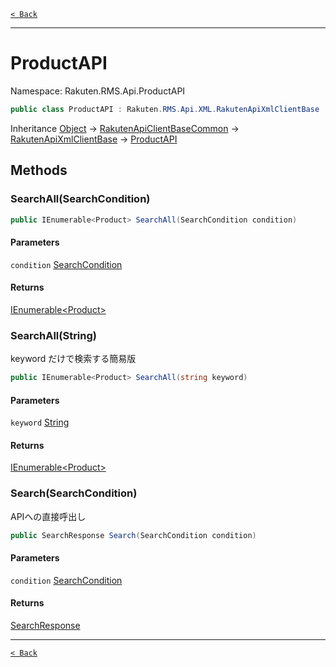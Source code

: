 [`< Back`](./)

---

# ProductAPI

Namespace: Rakuten.RMS.Api.ProductAPI

```csharp
public class ProductAPI : Rakuten.RMS.Api.XML.RakutenApiXmlClientBase
```

Inheritance [Object](https://docs.microsoft.com/en-us/dotnet/api/system.object) → [RakutenApiClientBaseCommon](./rakuten.rms.api.rest.rakutenapiclientbasecommon) → [RakutenApiXmlClientBase](./rakuten.rms.api.xml.rakutenapixmlclientbase) → [ProductAPI](./rakuten.rms.api.productapi.productapi)

## Methods

### **SearchAll(SearchCondition)**

```csharp
public IEnumerable<Product> SearchAll(SearchCondition condition)
```

#### Parameters

`condition` [SearchCondition](./rakuten.rms.api.productapi.searchcondition)<br>

#### Returns

[IEnumerable&lt;Product&gt;](https://docs.microsoft.com/en-us/dotnet/api/system.collections.generic.ienumerable-1)<br>

### **SearchAll(String)**

keyword だけで検索する簡易版

```csharp
public IEnumerable<Product> SearchAll(string keyword)
```

#### Parameters

`keyword` [String](https://docs.microsoft.com/en-us/dotnet/api/system.string)<br>

#### Returns

[IEnumerable&lt;Product&gt;](https://docs.microsoft.com/en-us/dotnet/api/system.collections.generic.ienumerable-1)<br>

### **Search(SearchCondition)**

APIへの直接呼出し

```csharp
public SearchResponse Search(SearchCondition condition)
```

#### Parameters

`condition` [SearchCondition](./rakuten.rms.api.productapi.searchcondition)<br>

#### Returns

[SearchResponse](./rakuten.rms.api.productapi.searchresponse)<br>

---

[`< Back`](./)
